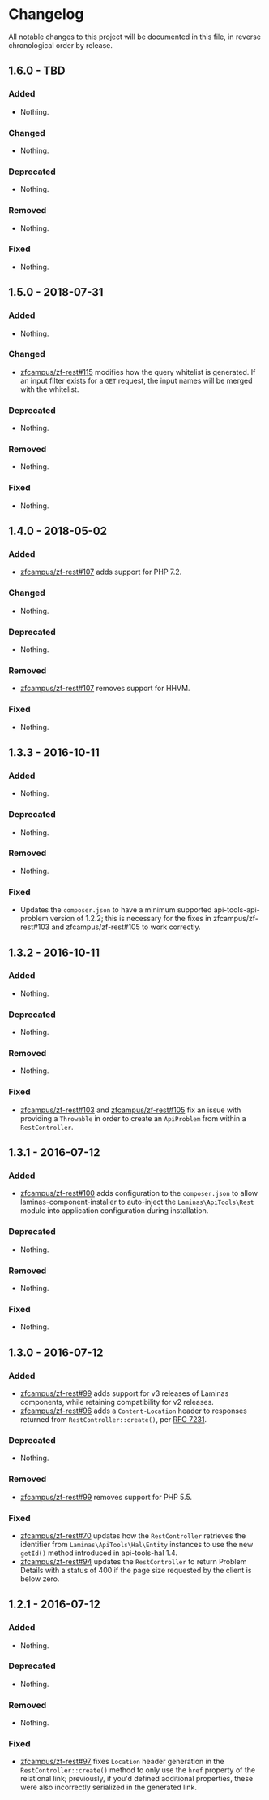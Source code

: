 # Changelog

All notable changes to this project will be documented in this file, in reverse chronological order by release.

## 1.6.0 - TBD

### Added

- Nothing.

### Changed

- Nothing.

### Deprecated

- Nothing.

### Removed

- Nothing.

### Fixed

- Nothing.

## 1.5.0 - 2018-07-31

### Added

- Nothing.

### Changed

- [zfcampus/zf-rest#115](https://github.com/zfcampus/zf-rest/pull/115) modifies how the query whitelist is generated. If an input filter exists for a `GET` request,
  the input names will be merged with the whitelist.

### Deprecated

- Nothing.

### Removed

- Nothing.

### Fixed

- Nothing.

## 1.4.0 - 2018-05-02

### Added

- [zfcampus/zf-rest#107](https://github.com/zfcampus/zf-rest/pull/107) adds support for PHP 7.2.

### Changed

- Nothing.

### Deprecated

- Nothing.

### Removed

- [zfcampus/zf-rest#107](https://github.com/zfcampus/zf-rest/pull/107) removes support for HHVM.

### Fixed

- Nothing.

## 1.3.3 - 2016-10-11

### Added

- Nothing.

### Deprecated

- Nothing.

### Removed

- Nothing.

### Fixed

- Updates the `composer.json` to have a minimum supported api-tools-api-problem version
  of 1.2.2; this is necessary for the fixes in zfcampus/zf-rest#103 and zfcampus/zf-rest#105 to work correctly.

## 1.3.2 - 2016-10-11

### Added

- Nothing.

### Deprecated

- Nothing.

### Removed

- Nothing.

### Fixed

- [zfcampus/zf-rest#103](https://github.com/zfcampus/zf-rest/pull/103) and
  [zfcampus/zf-rest#105](https://github.com/zfcampus/zf-rest/pull/105) fix an issue with
  providing a `Throwable` in order to create an `ApiProblem` from within a
  `RestController`.

## 1.3.1 - 2016-07-12

### Added

- [zfcampus/zf-rest#100](https://github.com/zfcampus/zf-rest/pull/100) adds configuration to the
  `composer.json` to allow laminas-component-installer to auto-inject the
  `Laminas\ApiTools\Rest` module into application configuration during installation.

### Deprecated

- Nothing.

### Removed

- Nothing.

### Fixed

- Nothing.

## 1.3.0 - 2016-07-12

### Added

- [zfcampus/zf-rest#99](https://github.com/zfcampus/zf-rest/pull/99) adds support for v3
  releases of Laminas components, while retaining compatibility for v2
  releases.
- [zfcampus/zf-rest#96](https://github.com/zfcampus/zf-rest/pull/96) adds a `Content-Location`
  header to responses returned from `RestController::create()`, per
  [RFC 7231](https://tools.ietf.org/html/rfc7231#section-3.1.4.2).

### Deprecated

- Nothing.

### Removed

- [zfcampus/zf-rest#99](https://github.com/zfcampus/zf-rest/pull/99) removes support for PHP 5.5.

### Fixed

- [zfcampus/zf-rest#70](https://github.com/zfcampus/zf-rest/pull/70) updates how the
  `RestController` retrieves the identifier from `Laminas\ApiTools\Hal\Entity` instances to
  use the new `getId()` method introduced in api-tools-hal 1.4.
- [zfcampus/zf-rest#94](https://github.com/zfcampus/zf-rest/pull/94) updates the
  `RestController` to return Problem Details with a status of 400 if the
  page size requested by the client is below zero.

## 1.2.1 - 2016-07-12

### Added

- Nothing.

### Deprecated

- Nothing.

### Removed

- Nothing.

### Fixed

- [zfcampus/zf-rest#97](https://github.com/zfcampus/zf-rest/pull/97) fixes `Location` header
  generation in the `RestController::create()` method to only use the `href`
  property of the relational link; previously, if you'd defined additional
  properties, these were also incorrectly serialized in the generated link.
